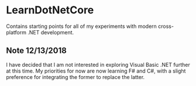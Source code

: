 # LearnDotNetCore
Contains starting points for all of my experiments with modern cross-platform .NET development.

## Note 12/13/2018
I have decided that I am not interested in exploring Visual Basic .NET further at this time. My priorities for now are now learning F# and C#, with a slight preference for integrating the former to replace the latter.